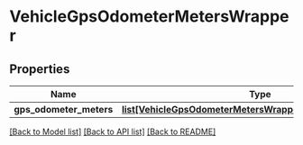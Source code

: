 # VehicleGpsOdometerMetersWrapper

## Properties
Name | Type | Description | Notes
------------ | ------------- | ------------- | -------------
**gps_odometer_meters** | [**list[VehicleGpsOdometerMetersWrapperGpsOdometerMeters]**](VehicleGpsOdometerMetersWrapperGpsOdometerMeters.md) |  | [optional] 

[[Back to Model list]](../README.md#documentation-for-models) [[Back to API list]](../README.md#documentation-for-api-endpoints) [[Back to README]](../README.md)


